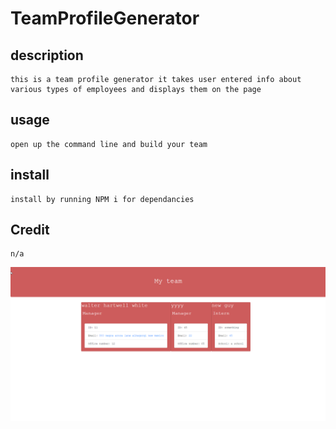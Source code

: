 # TeamProfileGenerator

## description

    this is a team profile generator it takes user entered info about various types of employees and displays them on the page 

## usage
    open up the command line and build your team
## install 
    install by running NPM i for dependancies
## Credit
    n/a
![screenshot-01](./assets/chrome_BYrVQnnTLB.png)